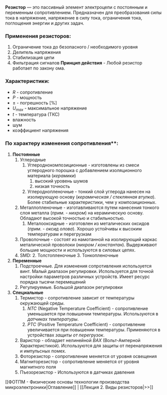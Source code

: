 **Резистор** — это пассивный элемент электроцепи с постоянным и переменным сопротивлением. Предназначен для преобразования силы тока в напряжение, напряжение в силу тока, ограничения тока, поглощения энергии и других задач.
### Применения резисторов:
1. Ограничение тока до безопасного / необходимого уровня
2. Делитель напряжения
3. Стабилизация цепи
4. Фильтрация сигналов
**Принцип действия** - Любой резистор работает по закону ома.
### Характеристики:
- $R$ - сопротивление
- $P$ - мощность
- $\pm$  - погрешность $\left[ \% \right]$  
- $U_{max}$ - максимальное напряжение
- $t$ - температура (ТКС)
- влажность
- шум
- коэффициент напряжения
### По характеру изменения сопротивления**:
1. **Постоянные**
	1. Углеродные
		1. Углероднокомпозиционные - изготовлены из смеси углеродного порошка с добавлением изоляционного материала (*керамики*) 
			1. высокий уровень шумов
			2. низкая точность
		2. Углероднопленочные - тонкий слой углерода нанесен на изолирующую основу (*керамическая / стеклянная втулка*). Более стабильные характеристики, чем у композиционных.
	2. Металлопленочные - изготавливаются путем нанесения тонкого слоя металла (*прим. - нихром*) на керамическую основу. Обладают высокой точностью и стабильностью.
		1. Металооксидные - изготовлен из металических оксидов (*прим. - оксид олова*). Хорошо устойчивы к высоким температурам и перегрузкам
	3. Проволочные - состоят из намотанной на изолирующий каркас металической проволоки (*нихром / константан*). Выдерживают большие мощности и используются в силовых цепях.
	4. SMD:
		2. Толстопленочные
		3. Тонкопленочные
2. **Переменные**
	1. Подстроечные. Для изменения сопротивления используется винт. Малый диапазон регулировки. Используется для точной настройки параметров различных устройств. Имеет ресурс порядка тысячи перемещений
	2. Регулируемые. Большой диапазон регулировки
3. **Специальные**
	1. Термистор - сопротивление зависит от температуры окружающей среды. 
		1. *NTC* (Negative Temperature Coefficient) - сопротивление уменьшается при повышении температуры. Используются в *датчиках температуры*.
		2. *PTC* (Positive Temperature Coefficient) - сопротивление увеличивается при повышении температуры. Применяются в устройствах *защиты от перегрузок*.
	3. Варистор - обладает нелинейной *ВАХ* (Вольт-Амперной Характеристикой). Используются для защиты от перенапряжения и импульсных помех.
	4. Фоторезистор - сопротивление меняется от уровня освещения
	5. Магниторезистор - сопротивление меняется от уровня магнитного поля
	6. Пъезорезистор - Используются в датчиках давления

[[ФОТПМ - Физические основы технологии производства микроэлектроники|Оглавление]] | [[Лекция 2. Виды резисторов|>>]]